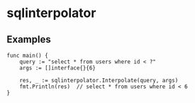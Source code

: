 # sqlinterpolator

## Examples
```golang
func main() {
    query := "select * from users where id < ?"
    args := []interface{}{6}

    res, _ := sqlinterpolator.Interpolate(query, args)
    fmt.Println(res)  // select * from users where id < 6
}
```
